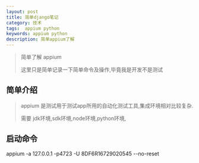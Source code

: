 ```yaml
---
layout: post
title: 简单django笔记
category: 技术
tags:  appium python
keywords: appium python
description: 简单appium了解 
---
```




> 简单了解 appium
>
> 这里只是简单记录一下简单命令及操作,毕竟我是开发不是测试



## 简单介绍

> appium 是测试用于测试app所用的自动化测试工具,集成环境相对比较复杂.
>
> 需要 jdk环境,sdk环境,node环境,python环境,




## 启动命令

appium -a 127.0.0.1 -p4723  -U 8DF6R16729020545 --no-reset

